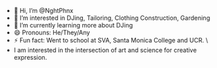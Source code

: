 - 👋 Hi, I’m @NghtPhnx
- 👀 I’m interested in DJing, Tailoring, Clothing Construction, Gardening
- 🌱 I’m currently learning more about DJing
- 😄 Pronouns: He/They/Any
- ⚡ Fun fact: Went to school at SVA, Santa Monica College and UCR. \
-  I am interested in the intersection of art and science for creative expression.

<!---
NghtPhnx/NghtPhnx is a ✨ special ✨ repository because its `README.md` (this file) appears on your GitHub profile.
You can click the Preview link to take a look at your changes.
--->
